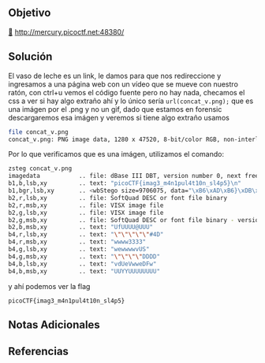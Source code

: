 ## Objetivo
[🥛](http://mercury.picoctf.net:48380/)
http://mercury.picoctf.net:48380/

## Solución
El vaso de leche es un link, le damos para que nos redireccione y ingresamos a una página web con un vídeo que se mueve con nuestro ratón, con ctrl+u vemos el código fuente pero no hay nada, checamos el css a ver si hay algo extraño ahí y lo único sería `url(concat_v.png);` que es una imágen por el .png y no un gif, dado que estamos en forensic descargaremos esa imágen y veremos si tiene algo extraño usamos
```bash
file concat_v.png
concat_v.png: PNG image data, 1280 x 47520, 8-bit/color RGB, non-interlaced
```
Por lo que verificamos que es una imágen, utilizamos el comando:
```bash
zsteg concat_v.png
imagedata           .. file: dBase III DBT, version number 0, next free block index 3368931841, 1st item "\001\001\001\001"
b1,b,lsb,xy         .. text: "picoCTF{imag3_m4n1pul4t10n_sl4p5}\n"
b1,bgr,lsb,xy       .. <wbStego size=9706075, data="\xB6\xAD\xB6}\xDB\xB2lR\x7F\xDF\x86\xB7c\xFC\xFF\xBF\x02Zr\x8E\xE2Z\x12\xD8q\xE5&MJ-X:\xB5\xBF\xF7\x7F\xDB\xDFI\bm\xDB\xDB\x80m\x00\x00\x00\xB6m\xDB\xDB\xB6\x00\x00\x00\xB6\xB6\x00m\xDB\x12\x12m\xDB\xDB\x00\x00\x00\x00\x00\xB6m\xDB\x00\xB6\x00\x00\x00\xDB\xB6mm\xDB\xB6\xB6\x00\x00\x00\x00\x00m\xDB", even=true, mix=true, controlbyte="[">
b2,r,lsb,xy         .. file: SoftQuad DESC or font file binary
b2,r,msb,xy         .. file: VISX image file
b2,g,lsb,xy         .. file: VISX image file
b2,g,msb,xy         .. file: SoftQuad DESC or font file binary - version 15722
b2,b,msb,xy         .. text: "UfUUUU@UUU"
b4,r,lsb,xy         .. text: "\"\"\"\"\"#4D"
b4,r,msb,xy         .. text: "wwww3333"
b4,g,lsb,xy         .. text: "wewwwwvUS"
b4,g,msb,xy         .. text: "\"\"\"\"DDDD"
b4,b,lsb,xy         .. text: "vdUeVwweDFw"
b4,b,msb,xy         .. text: "UUYYUUUUUUUU"
```

y ahí podemos ver la flag

`picoCTF{imag3_m4n1pul4t10n_sl4p5}`

## Notas Adicionales


## Referencias
